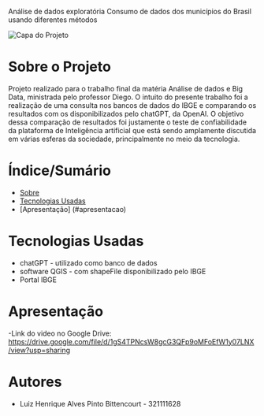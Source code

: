 Análise de dados exploratória Consumo de dados dos municípios do Brasil usando diferentes métodos


![Capa do Projeto](https://img.freepik.com/vetores-premium/banner-de-big-data_36298-156.jpg)

# Sobre o Projeto
Projeto realizado para o trabalho final da matéria Análise de dados e Big Data, ministrada pelo professor Diego. O intuito do presente trabalho foi a realização de uma consulta nos bancos de dados do IBGE e comparando os resultados com os disponibilizados pelo chatGPT, da OpenAI. O objetivo dessa comparação de resultados foi justamente o teste de confiabilidade da plataforma de Inteligência artificial que está sendo amplamente discutida em várias esferas da sociedade, principalmente no meio da tecnologia. 


# Índice/Sumário

* [Sobre](#sobre-o-projeto)
* [Tecnologias Usadas](#tecnologias-usadas)
* [Apresentação] (#apresentacao)

# Tecnologias Usadas

- chatGPT - utilizado como banco de dados
- software QGIS - com shapeFile disponibilizado pelo IBGE
- Portal IBGE

# Apresentação

-Link do video no Google Drive: https://drive.google.com/file/d/1gS4TPNcsW8gcG3QFp9oMFoEfW1y07LNX/view?usp=sharing


# Autores

- Luiz Henrique Alves Pinto Bittencourt - 321111628



